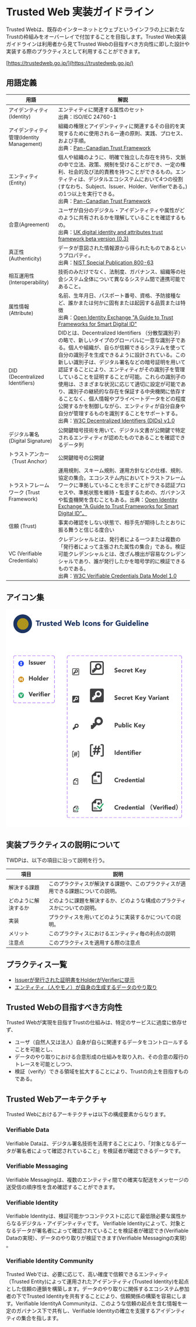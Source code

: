 # Trusted Web 実装ガイドライン

Trusted Webは、既存のインターネットとウェブというインフラの上に新たなTrustの枠組みをオーバーレイで付加することを目指します。Trusted Web実装ガイドラインは利用者から見てTrusted Webの目指すべき方向性に即した設計や実装する際のプラクティスとして利用することができます。

[https://trustedweb.go.jp/](https://trustedweb.go.jp/)

## 用語定義

| 用語     | 解説 |
 | -------- | ---- |
 | アイデンティティ(Identity)| エンティティに関連する属性のセット <br>出典：ISO/IEC 24760-1 |
 | アイデンティティ管理(Identity Management)   |  組織の権限とアイデンティティに関連するその目的を実現するために使用される一連の原則、実践、プロセス、および手順。<br> 出典：[Pan-Canadian Trust Framework](https://github.com/canada-ca/PCTF-CCP/tree/master/Version1_4)|
 | エンティティ(Entity) |  個人や組織のように、明確で独立した存在を持ち、文脈の中で立法、政策、規制を受けることができ、一定の権利、社会的及び法的責務を持つことができるもの。エンティティは、デジタルエコシステムにおいて4つの役割(すなわち、Subject、Issuer、Holder、Verifierである。)の1つ以上を実行できる。<br> 出典：[Pan-Canadian Trust Framework](https://github.com/canada-ca/PCTF-CCP/tree/master/Version1_4) |
| 合意(Agreement)   |  ユーザが自分のデジタル・アイデンティティや属性がどのように共有されるかを理解していることを確認するもの。<br> 出典：[UK digital identity and attributes trust framework beta version (0.3)](https://www.gov.uk/government/publications/uk-digital-identity-and-attributes-trust-framework-beta-version/uk-digital-identity-and-attributes-trust-framework-beta-version) |
 | 真正性 (Authenticity) |  データが意図された情報源から得られたものであるというプロパティ。<br>出典：[NIST Special Publication 800-63](https://openid-foundation-japan.github.io/800-63-4/sp800-63.ja.html#def-and-acr) |
 | 相互運用性(Interoperability) | 技術のみだけでなく、法制度、ガバナンス、組織等の社会システム全体について異なるシステム間で連携可能であること。  |
 | 属性情報 (Attribute) |  名前、生年月日、パスポート番号、資格、予防接種など、誰かまたは何かに固有または起因する品質または特徴 <br>出典：[Open Identity Exchange "A Guide to Trust Frameworks for Smart Digital ID"](https://openidentityexchange.org/a-guide-to-trust-frameworks-for-smart-digital-id?page=glossary) |
 | DID (Decentralized Identifiers)  |  DIDとは、Decentralized Identifiers （分散型識別子）の略で、新しいタイプのグローバルに一意な識別子である。個人や組織が、自らが信頼できるシステムを使って自分の識別子を生成できるように設計されている。この新しい識別子は、デジタル署名などの暗号証明を用いて認証することにより、エンティティがその識別子を管理していることを証明することが可能。これらの識別子の使用は、さまざまな状況に応じて適切に設定が可能であり、識別子の継続的な存在を保証する中央機関に依存することなく、個人情報やプライベートデータをどの程度公開するかを制御しながら、エンティティが自分自身や自分が管理するものを識別することをサポートする。 <br> 出典：[W3C Decentralized Identifiers (DIDs) v1.0](https://www.w3.org/TR/did-core/) |
|  デジタル署名 (Digital Signature)| 公開鍵暗号技術を用いて、デジタル文書が公開鍵で特定されるエンティティが認めたものであることを確認できるデータ列  |
| トラストアンカー（Trust Anchor） |   公開鍵暗号の公開鍵 |
| トラストフレームワーク (Trust Framework) | 運用規則、スキーム規則、運用方針などの仕様、規則、協定の集合。エコシステム内においてトラストフレームワークに準拠していることを示すことができる認証プロセスや、準拠状態を維持・監査するための、ガバナンスや監査機関を含むこともある。出典：[Open Identity Exchange “A Guide to Trust Frameworks for Smart Digital ID”。](https://openidentityexchange.org/a-guide-to-trust-frameworks-for-smart-digital-id?page=glossary)  |
| 信頼 (Trust) |  事実の確認をしない状態で、相手先が期待したとおりに振る舞うと信じる度合い |
| VC (Verifiable Credentials） |  クレデンシャルとは、発行者による一つまたは複数の「発行者によって主張された属性の集合」である。検証可能クレデンシャルとは、改ざん検出が容易なクレデンシャルであり、誰が発行したかを暗号学的に検証できるものである。<br> 出典：[W3C Verifiable Credentials Data Model 1.0](https://www.w3.org/TR/vc-data-model/) |



## アイコン集
![icon集](media/icons.png)

## 実装プラクティスの説明について

TWDPは、以下の項目に沿って説明を行う。

| 項目 | 説明 | 
| ------ | ------ |
| 解決する課題 | このプラクティスが解決する課題や、このプラクティスが適用できる課題についての説明。|
| どのように解決するか | どのように課題を解決するか、どのような構成のプラクティスかについての説明。|
| 実装	| プラクティスを用いてどのように実装するかについての説明。 |
| メリット	| このプラクティスにおけるエンティティ毎の利点の説明 |
| 注意点	| このプラクティスを適用する際の注意点 |

## プラクティス一覧

* [Issuerが発行された証明書をHolderがVerifierに提示](./A_パターン/README.md)
* [エンティティ（人やモノ）が自身の生成するデータのやり取り](./B_パターン/README.md)


## Trusted Webの目指すべき方向性

Trusted Webが実現を目指すTrustの仕組みは、特定のサービスに過度に依存せず、

* ユーザ（自然人又は法人）自身が自らに関連するデータをコントロールすることを可能とし、
* データのやり取りにおける合意形成の仕組みを取り入れ、その合意の履行のトレースを可能としつつ、
* 検証（verify）できる領域を拡大することにより、Trustの向上を目指すものである。


## Trusted Webアーキテクチャ

Trusted Webにおけるアーキテクチャは以下の構成要素からなります。

### Verifiable Data

Verifiable Dataは、デジタル署名技術を活用することにより、「対象となるデータが署名者によって確認されていること」を検証者が確認できるデータです。

### Verifiable Messaging

Verifiable Messagingは、複数のエンティティ間での確実な配送をメッセージの送受信の順序性を含め確認することができます。

### Verifiable Identity

Verifiable Identityは、検証可能かつコンテクストに応じて最低限必要な属性からなるデジタル・アイデンティティです。 Verifiable Identityによって、対象となるデータが署名者によって確認されていることを検証者が確認でき(Verifiable Dataの実現）、データのやり取りが検証できます(Verifiable Messagingの実現） 。

### Verifiable Identity Community

Trusted Webでは、必要に応じて、高い確度で信頼できるエンティティ（Trusted Entity)によって運用されたアイデンティティ(Trusted Identity)を起点とした信頼の連鎖を構築します。データのやり取りに関係するエコシステム参加者の下でTrusted Identityを共有することにより、信頼関係の構築を容易にします。Verifiable IdentityA Communityは、このような信頼の起点を含む情報を一定のガバナンス下で共有し、Verifiable Identityの確立を支援するアイデンティティの集合を指します。
